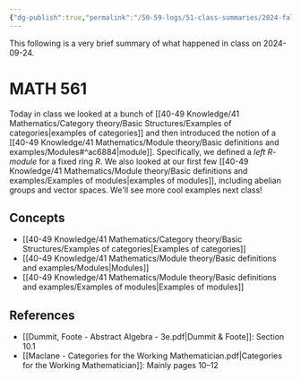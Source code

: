 ```yaml
---
{"dg-publish":true,"permalink":"/50-59-logs/51-class-summaries/2024-fall/math-561/2024-09/2024-09-24/","updated":"2024-09-25T12:38:27-07:00"}
---
```


This following is a very brief summary of what happened in class on 2024-09-24.
# MATH 561

Today in class we looked at a bunch of [[40-49 Knowledge/41 Mathematics/Category theory/Basic Structures/Examples of categories\|examples of categories]] and then introduced the notion of a [[40-49 Knowledge/41 Mathematics/Module theory/Basic definitions and examples/Modules#^ac6884\|module]]. Specifically, we defined a *left $R$-module* for a fixed ring $R$. We also looked at our first few [[40-49 Knowledge/41 Mathematics/Module theory/Basic definitions and examples/Examples of modules\|examples of modules]], including abelian groups and vector spaces. We'll see more cool examples next class!
## Concepts

- [[40-49 Knowledge/41 Mathematics/Category theory/Basic Structures/Examples of categories\|Examples of categories]]
- [[40-49 Knowledge/41 Mathematics/Module theory/Basic definitions and examples/Modules\|Modules]]
- [[40-49 Knowledge/41 Mathematics/Module theory/Basic definitions and examples/Examples of modules\|Examples of modules]]

## References

- [[Dummit, Foote - Abstract Algebra - 3e.pdf|Dummit & Foote]]: Section 10.1
- [[Maclane - Categories for the Working Mathematician.pdf|Categories for the Working Mathematician]]: Mainly pages 10–12
